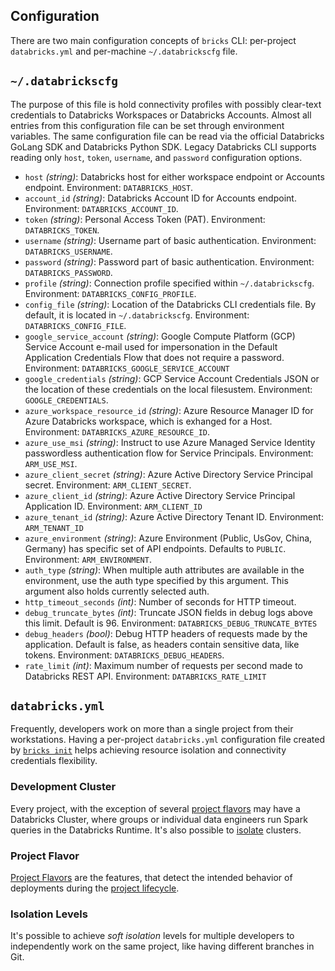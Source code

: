 Configuration
---

There are two main configuration concepts of `bricks` CLI: per-project `databricks.yml` and per-machine `~/.databrickscfg` file.

## `~/.databrickscfg`

The purpose of this file is hold connectivity profiles with possibly clear-text credentials to Databricks Workspaces or Databricks Accounts. Almost all entries from this configuration file can be set through environment variables. The same configuration file can be read via the official Databricks GoLang SDK and Databricks Python SDK. Legacy Databricks CLI supports reading only `host`, `token`, `username`, and `password` configuration options.

 * `host` _(string)_: Databricks host for either workspace endpoint or Accounts endpoint. Environment: `DATABRICKS_HOST`.
 * `account_id` _(string)_: Databricks Account ID for Accounts endpoint. Environment: `DATABRICKS_ACCOUNT_ID`.
 * `token` _(string)_: Personal Access Token (PAT). Environment: `DATABRICKS_TOKEN`.
 * `username` _(string)_: Username part of basic authentication. Environment: `DATABRICKS_USERNAME`.
 * `password` _(string)_: Password part of basic authentication. Environment: `DATABRICKS_PASSWORD`.
 * `profile` _(string)_: Connection profile specified within `~/.databrickscfg`. Environment: `DATABRICKS_CONFIG_PROFILE`.
 * `config_file` _(string)_: Location of the Databricks CLI credentials file. By default, it is located in `~/.databrickscfg`. Environment: `DATABRICKS_CONFIG_FILE`.
 * `google_service_account` _(string)_: Google Compute Platform (GCP) Service Account e-mail used for impersonation in the Default Application Credentials Flow that does not require a password. Environment: `DATABRICKS_GOOGLE_SERVICE_ACCOUNT`
 * `google_credentials` _(string)_: GCP Service Account Credentials JSON or the location of these credentials on the local filesustem.  Environment: `GOOGLE_CREDENTIALS`.
 * `azure_workspace_resource_id` _(string)_: Azure Resource Manager ID for Azure Databricks workspace, which is exhanged for a Host. Environment: `DATABRICKS_AZURE_RESOURCE_ID`.
 * `azure_use_msi` _(string)_: Instruct to use Azure Managed Service Identity passwordless authentication flow for Service Principals. Environment: `ARM_USE_MSI`.
 * `azure_client_secret` _(string)_: Azure Active Directory Service Principal secret. Environment: `ARM_CLIENT_SECRET`.
 * `azure_client_id` _(string)_: Azure Active Directory Service Principal Application ID. Environment: `ARM_CLIENT_ID`
 * `azure_tenant_id` _(string)_: Azure Active Directory Tenant ID. Environment: `ARM_TENANT_ID`
 * `azure_environment` _(string)_: Azure Environment (Public, UsGov, China, Germany) has specific set of API endpoints. Defaults to `PUBLIC`. Environment: `ARM_ENVIRONMENT`.
 * `auth_type` _(string)_: When multiple auth attributes are available in the environment, use the auth type specified by this argument. This argument also holds currently selected auth.
* `http_timeout_seconds` _(int)_: Number of seconds for HTTP timeout.
* `debug_truncate_bytes` _(int)_: Truncate JSON fields in debug logs above this limit. Default is 96. Environment: `DATABRICKS_DEBUG_TRUNCATE_BYTES`
* `debug_headers` _(bool)_: Debug HTTP headers of requests made by the application. Default is false, as headers contain sensitive data, like tokens. Environment: `DATABRICKS_DEBUG_HEADERS`.
 * `rate_limit` _(int)_: Maximum number of requests per second made to Databricks REST API. Environment: `DATABRICKS_RATE_LIMIT`

## `databricks.yml`

Frequently, developers work on more than a single project from their workstations. Having a per-project `databricks.yml` configuration file created by [`bricks init`](project-lifecycle.md#init) helps achieving resource isolation and connectivity credentials flexibility. 

### Development Cluster

Every project, with the exception of several [project flavors](project-flavors.md) may have a Databricks Cluster, where groups or individual data engineers run Spark queries in the Databricks Runtime. It's also possible to [isolate](#isolation-levels) clusters.

### Project Flavor

[Project Flavors](project-flavors.md) are the features, that detect the intended behavior of deployments during the [project lifecycle](project-lifecycle.md).

### Isolation Levels

It's possible to achieve _soft isolation_ levels for multiple developers to independently work on the same project, like having different branches in Git.